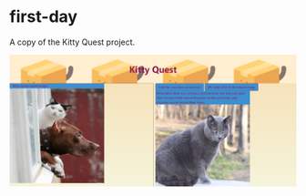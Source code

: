 # first-day

A copy of the Kitty Quest project.

![Example screenshot](assets/images/Kitty_Quest.png)
